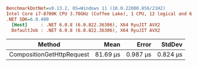 ``` ini

BenchmarkDotNet=v0.13.2, OS=Windows 11 (10.0.22000.856/21H2)
Intel Core i7-8700K CPU 3.70GHz (Coffee Lake), 1 CPU, 12 logical and 6 physical cores
.NET SDK=6.0.400
  [Host]     : .NET 6.0.8 (6.0.822.36306), X64 RyuJIT AVX2
  DefaultJob : .NET 6.0.8 (6.0.822.36306), X64 RyuJIT AVX2


```
|                    Method |     Mean |    Error |   StdDev |
|-------------------------- |---------:|---------:|---------:|
| CompositionGetHttpRequest | 81.69 μs | 0.987 μs | 0.824 μs |
